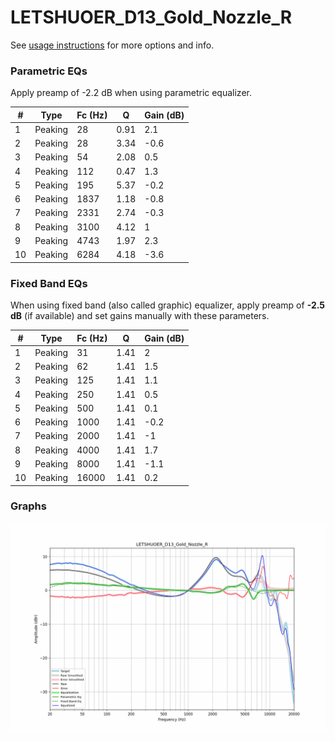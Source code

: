 # LETSHUOER_D13_Gold_Nozzle_R
See [usage instructions](https://github.com/jaakkopasanen/AutoEq#usage) for more options and info.

### Parametric EQs
Apply preamp of -2.2 dB when using parametric equalizer.

|   # | Type    |   Fc (Hz) |    Q |   Gain (dB) |
|-----|---------|-----------|------|-------------|
|   1 | Peaking |        28 | 0.91 |         2.1 |
|   2 | Peaking |        28 | 3.34 |        -0.6 |
|   3 | Peaking |        54 | 2.08 |         0.5 |
|   4 | Peaking |       112 | 0.47 |         1.3 |
|   5 | Peaking |       195 | 5.37 |        -0.2 |
|   6 | Peaking |      1837 | 1.18 |        -0.8 |
|   7 | Peaking |      2331 | 2.74 |        -0.3 |
|   8 | Peaking |      3100 | 4.12 |         1   |
|   9 | Peaking |      4743 | 1.97 |         2.3 |
|  10 | Peaking |      6284 | 4.18 |        -3.6 |

### Fixed Band EQs
When using fixed band (also called graphic) equalizer, apply preamp of **-2.5 dB** (if available) and set gains manually with these parameters.

|   # | Type    |   Fc (Hz) |    Q |   Gain (dB) |
|-----|---------|-----------|------|-------------|
|   1 | Peaking |        31 | 1.41 |         2   |
|   2 | Peaking |        62 | 1.41 |         1.5 |
|   3 | Peaking |       125 | 1.41 |         1.1 |
|   4 | Peaking |       250 | 1.41 |         0.5 |
|   5 | Peaking |       500 | 1.41 |         0.1 |
|   6 | Peaking |      1000 | 1.41 |        -0.2 |
|   7 | Peaking |      2000 | 1.41 |        -1   |
|   8 | Peaking |      4000 | 1.41 |         1.7 |
|   9 | Peaking |      8000 | 1.41 |        -1.1 |
|  10 | Peaking |     16000 | 1.41 |         0.2 |

### Graphs
![](./LETSHUOER_D13_Gold_Nozzle_R.png)

